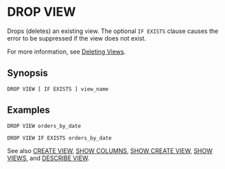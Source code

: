 # DROP VIEW<a name="drop-view"></a>

Drops \(deletes\) an existing view\. The optional `IF EXISTS` clause causes the error to be suppressed if the view does not exist\.

For more information, see [Deleting Views](deleting-views.md)\.

## Synopsis<a name="synopsis"></a>

```
DROP VIEW [ IF EXISTS ] view_name
```

## Examples<a name="examples"></a>

```
DROP VIEW orders_by_date
```

```
DROP VIEW IF EXISTS orders_by_date
```

See also [CREATE VIEW](create-view.md), [SHOW COLUMNS](show-columns.md), [SHOW CREATE VIEW](show-create-view.md), [SHOW VIEWS](show-views.md), and [DESCRIBE VIEW](describe-view.md)\.